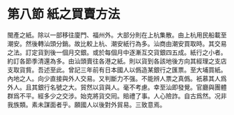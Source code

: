 # 第八節    紙之買賣方法

閩產之紙。除以一部移往廈門、福州外。大部分則在上杭集散。由上杭用民船載至潮安。然後轉汕頭分銷。故比較上杭、潮安紙行為多。汕商由潮安買取時。其交易之法。訂定貨到後一個月交銀。或於每個月中逐漸互交貨銀四五成。紙行之小者。約訂各節季清還為多。由汕頭賣往各港之紙。則以貨到各該地後方向其經理之支店支取貨貲。吾述至此。曾記三年前有日本國人以僞造某銀行之匯票。至大埔買紙。內地之人。向少直接與外人交易。又判斷力不强。不能辨人票之真僞。衹慕其人爲外人。且其銀行名號之大。貿然以貨與人。毫不考慮。幸至汕即發覺。官廳與團體群爲不平。經多少之交涉。始克將貨交囘。賠禮了事。人心險詐。自古爲然。况非我族類。素未謀面者乎。願國人以後對外貿易。三致意焉。

